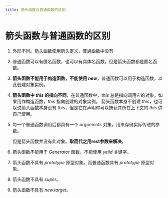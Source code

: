 ```yaml
---
title: 箭头函数与普通函数的区别
---
```


# 箭头函数与普通函数的区别

1. 外形不同。箭头函数使用箭头定义，普通函数中没有

2. 普通函数可以有匿名函数，也可以有具体名函数，但是箭头函数都是匿名函数。

3. **箭头函数不能用于构造函数，不能使用 *new***，普通函数可以用于构造函数，以此创建对象实例。

4. **箭头函数中 *this* 的指向不同**，在普通函数中，*this* 总是指向调用它的对象，如果用作构造函数，*this* 指向创建的对象实例。
   箭头函数本身不创建 *this*，也可以说箭头函数本身没有 *this*，但是它在声明时可以捕获其所在上下文的 *this* 供自己使用。

5. 每一个普通函数调用后都具有一个 *arguments* 对象，用来存储实际传递的参数。

   但是箭头函数并没有此对象。**取而代之用rest参数来解决**。

6. 箭头函数不能用于 *Generator* 函数，不能使用 *yeild* 关键字。

7. 箭头函数不具有 *prototype* 原型对象。而普通函数具有 *prototype* 原型对象。

8. 箭头函数不具有 *super*。

9. 箭头函数不具有 *new.target*。